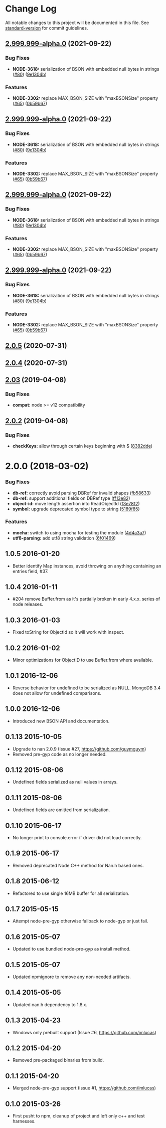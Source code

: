 # Change Log

All notable changes to this project will be documented in this file. See [standard-version](https://github.com/conventional-changelog/standard-version) for commit guidelines.

<a name="2.999.999-alpha.0"></a>
## [2.999.999-alpha.0](https://github.com/mongodb-js/bson-ext/compare/v2.0.5...v2.999.999-alpha.0) (2021-09-22)


### Bug Fixes

* **NODE-3618:** serialization of BSON with embedded null bytes in strings ([#80](https://github.com/mongodb-js/bson-ext/issues/80)) ([9e1304b](https://github.com/mongodb-js/bson-ext/commit/9e1304b))


### Features

* **NODE-3302:** replace MAX_BSON_SIZE with "maxBSONSize" property ([#65](https://github.com/mongodb-js/bson-ext/issues/65)) ([0b59b67](https://github.com/mongodb-js/bson-ext/commit/0b59b67))



<a name="2.999.999-alpha.0"></a>
## [2.999.999-alpha.0](https://github.com/mongodb-js/bson-ext/compare/v2.0.5...v2.999.999-alpha.0) (2021-09-22)


### Bug Fixes

* **NODE-3618:** serialization of BSON with embedded null bytes in strings ([#80](https://github.com/mongodb-js/bson-ext/issues/80)) ([9e1304b](https://github.com/mongodb-js/bson-ext/commit/9e1304b))


### Features

* **NODE-3302:** replace MAX_BSON_SIZE with "maxBSONSize" property ([#65](https://github.com/mongodb-js/bson-ext/issues/65)) ([0b59b67](https://github.com/mongodb-js/bson-ext/commit/0b59b67))



<a name="2.999.999-alpha.0"></a>
## [2.999.999-alpha.0](https://github.com/mongodb-js/bson-ext/compare/v2.0.5...v2.999.999-alpha.0) (2021-09-22)


### Bug Fixes

* **NODE-3618:** serialization of BSON with embedded null bytes in strings ([#80](https://github.com/mongodb-js/bson-ext/issues/80)) ([9e1304b](https://github.com/mongodb-js/bson-ext/commit/9e1304b))


### Features

* **NODE-3302:** replace MAX_BSON_SIZE with "maxBSONSize" property ([#65](https://github.com/mongodb-js/bson-ext/issues/65)) ([0b59b67](https://github.com/mongodb-js/bson-ext/commit/0b59b67))



<a name="2.999.999-alpha.0"></a>
## [2.999.999-alpha.0](https://github.com/mongodb-js/bson-ext/compare/v2.0.5...v2.999.999-alpha.0) (2021-09-22)


### Bug Fixes

* **NODE-3618:** serialization of BSON with embedded null bytes in strings ([#80](https://github.com/mongodb-js/bson-ext/issues/80)) ([9e1304b](https://github.com/mongodb-js/bson-ext/commit/9e1304b))


### Features

* **NODE-3302:** replace MAX_BSON_SIZE with "maxBSONSize" property ([#65](https://github.com/mongodb-js/bson-ext/issues/65)) ([0b59b67](https://github.com/mongodb-js/bson-ext/commit/0b59b67))



<a name="2.0.5"></a>
## [2.0.5](https://github.com/mongodb-js/bson-ext/compare/v2.0.4...v2.0.5) (2020-07-31)



<a name="2.0.4"></a>
## [2.0.4](https://github.com/mongodb-js/bson-ext/compare/v2.0.3...v2.0.4) (2020-07-31)



<a name="2.03"></a>
## [2.03](https://github.com/christkv/bson-ext/compare/v2.0.2...v2.03) (2019-04-08)


### Bug Fixes

* **compat:** node >= v12 compatibility



<a name="2.0.2"></a>
## [2.0.2](https://github.com/christkv/bson-ext/compare/v2.0.0...v2.0.2) (2019-04-08)


### Bug Fixes

* **checkKeys:** allow through certain keys beginning with $ ([8382dde](https://github.com/christkv/bson-ext/commit/8382dde))



<a name="2.0.0"></a>
# 2.0.0 (2018-03-02)


### Bug Fixes

* **db-ref:** correctly avoid parsing DBRef for invalid shapes ([fb58633](https://github.com/christkv/bson-ext/commit/fb58633))
* **db-ref:** support additional fields on DBRef type ([ff13e82](https://github.com/christkv/bson-ext/commit/ff13e82))
* **object-id:** move length assertion into ReadObjectId ([f3e7812](https://github.com/christkv/bson-ext/commit/f3e7812))
* **symbol:** upgrade deprecated symbol type to string ([5189f85](https://github.com/christkv/bson-ext/commit/5189f85))


### Features

* **mocha:** switch to using mocha for testing the module ([4d4a3a7](https://github.com/christkv/bson-ext/commit/4d4a3a7))
* **utf8-parsing:** add utf8 string validation ([6f01469](https://github.com/christkv/bson-ext/commit/6f01469))



1.0.5 2016-01-20
----------------
- Better identify Map instances, avoid throwing on anything containing an entries field, #37.

1.0.4 2016-01-11
----------------
- #204 remove Buffer.from as it's partially broken in early 4.x.x. series of node releases.

1.0.3 2016-01-03
----------------
- Fixed toString for ObjectId so it will work with inspect.

1.0.2 2016-01-02
----------------
- Minor optimizations for ObjectID to use Buffer.from where available.

1.0.1 2016-12-06
----------------
- Reverse behavior for undefined to be serialized as NULL. MongoDB 3.4 does not allow for undefined comparisons.

1.0.0 2016-12-06
----------------
- Introduced new BSON API and documentation.

0.1.13 2015-10-05
-----------------
- Upgrade to nan 2.0.9 (Issue #27, https://github.com/guymguym)
- Removed pre-gyp code as no longer needed.

0.1.12 2015-08-06
-----------------
- Undefined fields serialized as null values in arrays.

0.1.11 2015-08-06
-----------------
- Undefined fields are omitted from serialization.

0.1.10 2015-06-17
-----------------
- No longer print to console.error if driver did not load correctly.

0.1.9 2015-06-17
----------------
- Removed deprecated Node C++ method for Nan.h based ones.

0.1.8 2015-06-12
----------------
- Refactored to use single 16MB buffer for all serialization.

0.1.7 2015-05-15
----------------
- Attempt node-pre-gyp otherwise fallback to node-gyp or just fail.

0.1.6 2015-05-07
----------------
- Updated to use bundled node-pre-gyp as install method.

0.1.5 2015-05-07
----------------
- Updated npmignore to remove any non-needed artifacts.

0.1.4 2015-05-05
----------------
- Updated nan.h dependency to 1.8.x.

0.1.3 2015-04-23
----------------
- Windows only prebuilt support (Issue #6, https://github.com/imlucas)

0.1.2 2015-04-20
----------------
- Removed pre-packaged binaries from build.

0.1.1 2015-04-20
----------------
- Merged node-pre-gyp support (Issue #1, https://github.com/imlucas)

0.1.0 2015-03-26
----------------
- First pusht to npm, cleanup of project and left only c++ and test harnesses.

